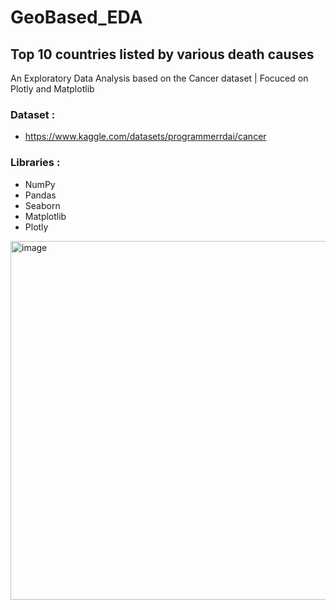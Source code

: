 # GeoBased_EDA

## Top 10 countries listed by various death causes

An Exploratory Data Analysis based on the Cancer dataset | Focuced on Plotly and Matplotlib

### Dataset :
 
 - https://www.kaggle.com/datasets/programmerrdai/cancer


### Libraries :

- NumPy
- Pandas
- Seaborn
- Matplotlib
- Plotly


<img width="574" alt="image" src="https://user-images.githubusercontent.com/36227279/207361336-eb5ae44f-9a58-4e53-8355-a34650ffeb29.png">
